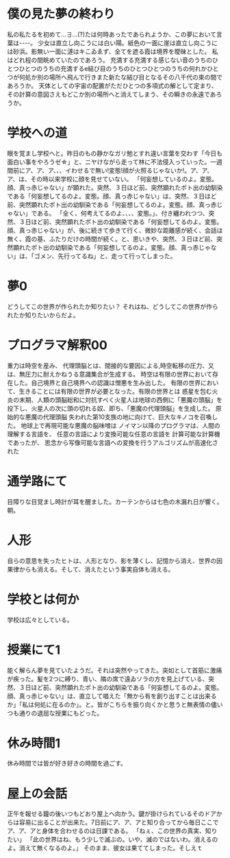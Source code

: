 # 僕の見た夢の終わり

 私の私たるを初めて...∃...(?)たは何時あったであられようか、この夢において言葉は----。
 少女は直立し向こうには白い陽。紙色の一面に崖は直立し向こうには砂浜。影無い一面に漣はキこゐゑず、全てを遮る霞は境界を曖昧とした。
 私はどれ程の間眺めていたのであろう。
 充満する充満する感じない音のうちのひとつひとつのうちの充満するe結び目のうちのひとつひとつのうちの何れかひとつが何処か別の場所へ飛んで行きまた新たな結び目となるその八千代の束の間であろうか。
 天体としての宇宙の配置がただひとつの多項式の解として定まり、その計算の意図さえもどこか別の場所へと消えてしまう、その瞬きの永遠であろうか。

# 学校への道
 眼を覚まし学校へと。昨日のもの静かなガリ勉とすれ違い言葉を交わす「今日も面白い事をやろうゼ☆」と、ニヤけながら走って林に不法侵入っていった。一週間前にア、ア、ア、、、イわせるで無い!変態!顔が火照るじゃないか!。ア、ア、ア、は、その時以来学校に顔を見せていない。
 「何妄想しているのよ。変態。顔、真っ赤じゃない」が顕れた。突然、３日ほど前、突然顕れたポト出の幼馴染である「何妄想してるのよ。変態。顔、真っ赤じゃない」は、突然、３日ほど前、突然顕れたポト出の幼馴染である「何妄想してるのよ。変態。顔、真っ赤じゃない」である。
 「全く、何考えてるのよ、、、、変態。」、付き纏われつつ、突然、３日ほど前、突然顕れたポト出の幼馴染である「何妄想してるのよ。変態。顔、真っ赤じゃない」が、後に続きて歩きて行く、微妙な距離感が続く、会話は無く、霞の基、ふたりだけの時間が続く。と、思いきや、突然、３日ほど前、突然顕れたポト出の幼馴染である「何妄想してるのよ。変態。顔、真っ赤じゃない」は、「ゴメン、先行ってるね」と、走って行ってしまった。

# 夢0
 どうしてこの世界が作られたか知りたい？
 それはね、どうしてこの世界が作られたか知りたいからだよ。
 
# プログラマ解釈00
 重力は時空を産み、
 代理頭脳とは、間接的な要因による,時空転移の圧力、又は、無圧力に耐えかねうる意識集合が生成する。
 時空は有限の世界において存在した。自己境界と自己境界への認識は憎悪を生み出した。
 有限の世界において、生きることには有限の世界が必要となった。有限の世界とは
 惑星を包む火炎の末期、人類の頭脳総和に対抗すべく火星人は地球の西側に「悪魔の頭脳」を投下し、火星人の次に頭の切れる奴、即ち、「悪魔の代理頭脳」を生成した。
 原始的な悪魔の代理頭脳
 失われた第10支族の地に向けて、巨大なキノコを召喚した。
 地球上で再現可能な悪魔の脳味噌は
 ノイマン以降のプログラマは、人間の理解する言語を、 任意の言語により変換可能な任意の言語を 計算可能な計算機であったが、
 思念から写像可能な言語への変換を行うアルゴリズムが高速化された

# 通学路にて
 目障りな目覚まし時計が耳を醒ました。カーテンからは七色の木漏れ日が響く。朝。
 
 
# 人形
 自らの意思を失ったヒトは、人形となり、影を薄くし、記憶から消え、世界の因果律からも消える。そして、消えたという事実自体も消える。

# 学校とは何か
 学校は広々としている。

# 授業にて1
 能く解らん夢を見ていたようだ。それは突然やってきた。突如として首筋に激痛が疾った。髪を2つに縛り、青い、隣の席で遠ゐソラの方を見上げている、突然、３日ほど前、突然顕れたポト出の幼馴染である「何妄想してるのよ。変態。顔、真っ赤じゃない」は、直立して唱えた「無から有を創り出すことは出来るか」「私は何処に在るのか」。と。皆がこちらを振り向くかと思うと無表情の儘いつも通りの退屈な授業にもどった。

# 休み時間1
休み時間では皆が好き好きの時間を過ごす。

# 屋上の会話
 正午を報せる鐘の後いつもどおり屋上へ向かう。鍵が掛けられているそのドアからは容易に出ることが出来た。7日前にア、ア、アと知り合ってから毎日ここでア、ア、アと身体を合わせるのは日課である。
 「ねぇ、この世界の真実、知りたい」
 「此の世界はね、もう少しで滅ぶの。いや、滅のではないわ。消えるのよ。消えて無くなるのよ。」
 そのまま、彼女は果ててしまった。そしえｔ
